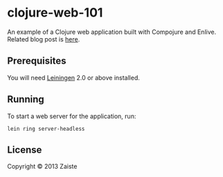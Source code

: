# clojure-web-101

An example of a Clojure web application built with Compojure and Enlive.
Related blog post is [here][2].

[2]: http://zaiste.net/2013/05/getting_started_with_clojure_web_apps/

## Prerequisites

You will need [Leiningen][1] 2.0 or above installed.

[1]: https://github.com/technomancy/leiningen

## Running

To start a web server for the application, run:

    lein ring server-headless

## License

Copyright © 2013 Zaiste
